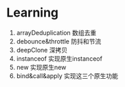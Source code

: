 # Learning
1. arrayDeduplication 数组去重
2. debounce&throttle 防抖和节流
3. deepClone 深拷贝
4. instanceof 实现原生instanceof
5. new 实现原生new
6. bind&call&apply 实现这三个原生功能